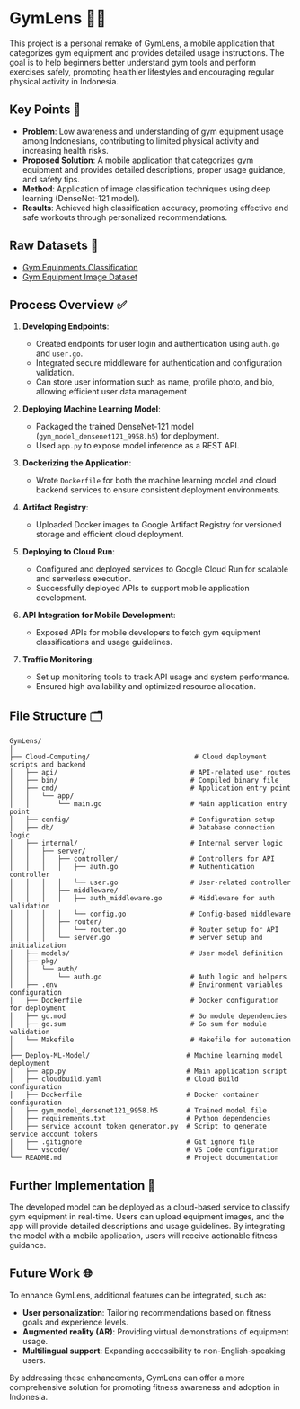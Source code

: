 # GymLens 🏋️‍♂️

This project is a personal remake of GymLens, a mobile application that categorizes gym equipment and provides detailed usage instructions. The goal is to help beginners better understand gym tools and perform exercises safely, promoting healthier lifestyles and encouraging regular physical activity in Indonesia.

## Key Points 🔗

- **Problem**: Low awareness and understanding of gym equipment usage among Indonesians, contributing to limited physical activity and increasing health risks.
- **Proposed Solution**: A mobile application that categorizes gym equipment and provides detailed descriptions, proper usage guidance, and safety tips.
- **Method**: Application of image classification techniques using deep learning (DenseNet-121 model).
- **Results**: Achieved high classification accuracy, promoting effective and safe workouts through personalized recommendations.

## Raw Datasets 📃

- [Gym Equipments Classification](https://www.kaggle.com/datasets/aadarshvelu/gym-equipements-classification/data)  
- [Gym Equipment Image Dataset](https://www.kaggle.com/datasets/rifqilukmansyah381/gym-equipment-image)

## Process Overview ✅

1. **Developing Endpoints**:
   - Created endpoints for user login and authentication using `auth.go` and `user.go`.
   - Integrated secure middleware for authentication and configuration validation.
   - Can store user information such as name, profile photo, and bio, allowing efficient user data management

2. **Deploying Machine Learning Model**:
   - Packaged the trained DenseNet-121 model (`gym_model_densenet121_9958.h5`) for deployment.
   - Used `app.py` to expose model inference as a REST API.

3. **Dockerizing the Application**:
   - Wrote `Dockerfile` for both the machine learning model and cloud backend services to ensure consistent deployment environments.

4. **Artifact Registry**:
   - Uploaded Docker images to Google Artifact Registry for versioned storage and efficient cloud deployment.

5. **Deploying to Cloud Run**:
   - Configured and deployed services to Google Cloud Run for scalable and serverless execution.
   - Successfully deployed APIs to support mobile application development.

6. **API Integration for Mobile Development**:
   - Exposed APIs for mobile developers to fetch gym equipment classifications and usage guidelines.

7. **Traffic Monitoring**:
   - Set up monitoring tools to track API usage and system performance.
   - Ensured high availability and optimized resource allocation.

## File Structure 🗂

```
GymLens/  
│  
├── Cloud-Computing/                          # Cloud deployment scripts and backend  
│   ├── api/                                 # API-related user routes  
│   ├── bin/                                 # Compiled binary file  
│   ├── cmd/                                 # Application entry point  
│   │   └── app/                              
│   │       └── main.go                      # Main application entry point  
│   ├── config/                              # Configuration setup  
│   ├── db/                                  # Database connection logic  
│   ├── internal/                            # Internal server logic  
│   │   ├── server/                          
│   │   │   ├── controller/                  # Controllers for API  
│   │   │   │   ├── auth.go                  # Authentication controller  
│   │   │   │   └── user.go                  # User-related controller  
│   │   │   ├── middleware/                  
│   │   │   │   ├── auth_middleware.go       # Middleware for auth validation  
│   │   │   │   └── config.go                # Config-based middleware  
│   │   │   ├── router/                      
│   │   │   │   └── router.go                # Router setup for API  
│   │   │   └── server.go                    # Server setup and initialization  
│   ├── models/                              # User model definition  
│   ├── pkg/                                 
│   │   └── auth/                            
│   │       └── auth.go                      # Auth logic and helpers  
│   ├── .env                                 # Environment variables configuration  
│   ├── Dockerfile                           # Docker configuration for deployment  
│   ├── go.mod                               # Go module dependencies  
│   ├── go.sum                               # Go sum for module validation  
│   └── Makefile                             # Makefile for automation  
│  
├── Deploy-ML-Model/                        # Machine learning model deployment  
│   ├── app.py                              # Main application script  
│   ├── cloudbuild.yaml                     # Cloud Build configuration  
│   ├── Dockerfile                          # Docker container configuration  
│   ├── gym_model_densenet121_9958.h5       # Trained model file  
│   ├── requirements.txt                    # Python dependencies  
│   ├── service_account_token_generator.py  # Script to generate service account tokens  
│   ├── .gitignore                          # Git ignore file  
│   └── vscode/                             # VS Code configuration  
└── README.md                               # Project documentation
```

## Further Implementation 🚀

The developed model can be deployed as a cloud-based service to classify gym equipment in real-time. Users can upload equipment images, and the app will provide detailed descriptions and usage guidelines. By integrating the model with a mobile application, users will receive actionable fitness guidance.

## Future Work 🌐

To enhance GymLens, additional features can be integrated, such as:

- **User personalization**: Tailoring recommendations based on fitness goals and experience levels.
- **Augmented reality (AR)**: Providing virtual demonstrations of equipment usage.
- **Multilingual support**: Expanding accessibility to non-English-speaking users.

By addressing these enhancements, GymLens can offer a more comprehensive solution for promoting fitness awareness and adoption in Indonesia.